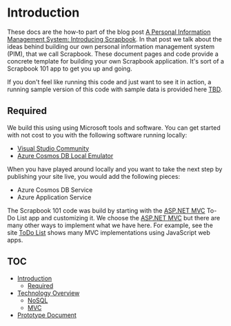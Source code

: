 [1]: http://blog.travelmarx.com/2017/12/a-personal-information-management-system-introducing-scrapbook.html
[2]: http://www.travelmarx.com/
[3]: https://visualstudio.microsoft.com/downloads/
[4]: https://docs.microsoft.com/en-us/azure/cosmos-db/local-emulator
[5]: http://todomvc.com/
[6]: https://www.asp.net/mvc

# Introduction

These docs are the how-to part of the blog post 
[A Personal Information Management System: Introducing Scrapbook][1].
In that post we talk about the ideas behind building our own personal information management system (PIM), that we call Scrapbook. These
document pages and code provide a concrete template for building your own Scrapbook application. It's sort of a Scrapbook 101 app to get
you up and going.

If you don't feel like running this code and just want to see it in action, a running sample version of this code with sample data is provided here [TBD][2].

## Required

We build this using using Microsoft tools and software. You can get started with not cost to you with the following software running locally:

* [Visual Studio Community][3]
* [Azure Cosmos DB Local Emulator][4]

When you have played around locally and you want to take the next step by publishing your site live, you would add the following pieces:

* Azure Cosmos DB Service
* Azure Application Service

The Scrapbook 101 code was build by starting with the [ASP.NET MVC][6] To-Do List app and customizing it. We choose the [ASP.NET MVC][6] but there are many other ways to implement what we have here. For example, see the site [ToDo List][5] shows many MVC implementations using JavaScript web apps.

## TOC

- [Introduction](#introduction)
  * [Required](#required)
- [Technology Overview](technology-overview)
  * [NoSQL](technology-overview#nosql)
  * [MVC](technology-overview#mvc)
 - [Prototype Document](prototype-document)


